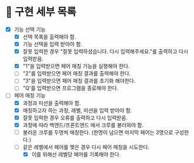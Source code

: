 # 🚀 구현 세부 목록

- [x] 기능 선택 기능
  - [x] 선택 목록을 출력해야 함.
  - [x] 기능 선택을 입력 받아야 함.
  - [x] 잘못 입력한 경우 "잘못 입력하셨습니다. 다시 입력해주세요."를 출력하고 다시 입력받음.
  - [x] "1"을 입력받으면 페어 매칭 기능을 실행해야 한다.
  - [ ] "2"를 입력받으면 페어 매칭 결과를 출력해야 한다.
  - [ ] "3"을 입력받으면 페어 매칭 결과를 초기화 해야한다.
  - [ ] "Q'를 입력받으면 프로그램을 종료해야 한다.
- [ ] 페어 매칭 기능
  - [x] 과정과 미션을 출력해야 함.
  - [x] 매칭하고자 하는 과정, 레벨, 미션을 입력 받아야 함.
  - [x] 잘못 입력한 경우 오류를 출력하고 다시 입력받음.
  - [x] 과정에 따라 백엔드/프론트엔드 에서 크루를 불러와야 함.
  - [ ] 불러온 크루를 두명씩 매칭한다. (한명이 남으면 마지막 페어는 3명으로 구성한다.)
  - [ ] 같은 레벨에서 페어를 맺은 경우 다시 페어 매칭을 시도한다.
    - [x] 이를 위해선 레벨당 페어를 기록해야 한다.